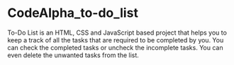 # CodeAlpha_to-do_list
To-Do List is an HTML, CSS and JavaScript based project that helps you to keep a track of all the tasks that are required to be completed by you. You can check the completed tasks or uncheck the incomplete tasks. You can even delete the unwanted tasks from the list. 
